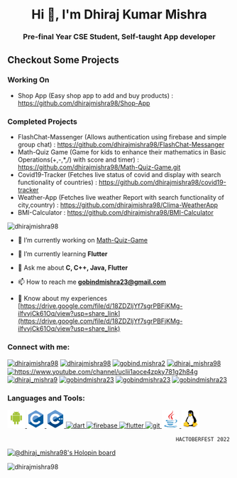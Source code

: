 <h1 align="center">Hi 👋, I'm Dhiraj Kumar Mishra</h1>
<h3 align="center">Pre-final Year CSE Student, Self-taught App developer</h3>

## Checkout Some Projects
### Working On
- Shop App (Easy shop app to add and buy products) : https://github.com/dhirajmishra98/Shop-App


### Completed Projects
- FlashChat-Massenger (Allows authentication using firebase and simple group chat) : https://github.com/dhirajmishra98/FlashChat-Messanger
- Math-Quiz Game (Game for kids to enhance their mathematics in Basic Operations(+,-,*,/) with score and timer) : https://github.com/dhirajmishra98/Math-Quiz-Game.git
- Covid19-Tracker (Fetches live status of covid and display with search functionality of countries) : https://github.com/dhirajmishra98/covid19-tracker
- Weather-App (Fetches live weather Report with search functionality of city,country) : https://github.com/dhirajmishra98/Clima-WeatherApp
- BMI-Calculator : https://github.com/dhirajmishra98/BMI-Calculator


<p align="left"> <img src="https://komarev.com/ghpvc/?username=dhirajmishra98&label=Profile%20views&color=0e75b6&style=flat" alt="dhirajmishra98" /> </p>

- 🔭 I’m currently working on [Math-Quiz-Game](https://github.com/dhirajmishra98/Math-Quiz-Game.git)

- 🌱 I’m currently learning **Flutter**

- 💬 Ask me about **C, C++, Java, Flutter**

- 📫 How to reach me **gobindmishra23@gmail.com**

- 📄 Know about my experiences [https://drive.google.com/file/d/18ZDZljYf7sgrPBFjKMg-ilfvvjCk61Oq/view?usp=share_link](https://drive.google.com/file/d/18ZDZljYf7sgrPBFjKMg-ilfvvjCk61Oq/view?usp=share_link)

<h3 align="left">Connect with me:</h3>
<p align="left">
<a href="https://dev.to/dhirajmishra98" target="_blank"><img align="center" src="https://raw.githubusercontent.com/rahuldkjain/github-profile-readme-generator/master/src/images/icons/Social/devto.svg" alt="dhirajmishra98" height="30" width="40" /></a>
<a href="https://linkedin.com/in/dhirajmishra98" target="_blank"><img align="center" src="https://raw.githubusercontent.com/rahuldkjain/github-profile-readme-generator/master/src/images/icons/Social/linked-in-alt.svg" alt="dhirajmishra98" height="30" width="40" /></a>
<a href="https://fb.com/gobind.mishra2" target="_blank"><img align="center" src="https://raw.githubusercontent.com/rahuldkjain/github-profile-readme-generator/master/src/images/icons/Social/facebook.svg" alt="gobind.mishra2" height="30" width="40" /></a>
<a href="https://instagram.com/dhiraj_mishra98" target="_blank"><img align="center" src="https://raw.githubusercontent.com/rahuldkjain/github-profile-readme-generator/master/src/images/icons/Social/instagram.svg" alt="dhiraj_mishra98" height="30" width="40" /></a>
<a href="https://www.youtube.com/c/https://www.youtube.com/channel/uclii1aoce4zpky781g2h84g" target="_blank"><img align="center" src="https://raw.githubusercontent.com/rahuldkjain/github-profile-readme-generator/master/src/images/icons/Social/youtube.svg" alt="https://www.youtube.com/channel/uclii1aoce4zpky781g2h84g" height="30" width="40" /></a>
<a href="https://www.codechef.com/users/dhiraj_mishra9" target="_blank"><img align="center" src="https://cdn.jsdelivr.net/npm/simple-icons@3.1.0/icons/codechef.svg" alt="dhiraj_mishra9" height="30" width="40" /></a>
<a href="https://www.hackerrank.com/gobindmishra23" target="_blank"><img align="center" src="https://raw.githubusercontent.com/rahuldkjain/github-profile-readme-generator/master/src/images/icons/Social/hackerrank.svg" alt="gobindmishra23" height="30" width="40" /></a>
<a href="https://www.leetcode.com/gobindmishra23" target="_blank"><img align="center" src="https://raw.githubusercontent.com/rahuldkjain/github-profile-readme-generator/master/src/images/icons/Social/leet-code.svg" alt="gobindmishra23" height="30" width="40" /></a>
<a href="https://auth.geeksforgeeks.org/user/gobindmishra23" target="_blank"><img align="center" src="https://raw.githubusercontent.com/rahuldkjain/github-profile-readme-generator/master/src/images/icons/Social/geeks-for-geeks.svg" alt="gobindmishra23" height="30" width="40" /></a>
</p>

<h3 align="left">Languages and Tools:</h3>
<p align="left"> <a href="https://developer.android.com" target="_blank" rel="noreferrer"> <img src="https://raw.githubusercontent.com/devicons/devicon/master/icons/android/android-original-wordmark.svg" alt="android" width="40" height="40"/> </a> <a href="https://www.cprogramming.com/" target="_blank" rel="noreferrer"> <img src="https://raw.githubusercontent.com/devicons/devicon/master/icons/c/c-original.svg" alt="c" width="40" height="40"/> </a> <a href="https://www.w3schools.com/cpp/" target="_blank" rel="noreferrer"> <img src="https://raw.githubusercontent.com/devicons/devicon/master/icons/cplusplus/cplusplus-original.svg" alt="cplusplus" width="40" height="40"/> </a> <a href="https://dart.dev" target="_blank" rel="noreferrer"> <img src="https://www.vectorlogo.zone/logos/dartlang/dartlang-icon.svg" alt="dart" width="40" height="40"/> </a> <a href="https://firebase.google.com/" target="_blank" rel="noreferrer"> <img src="https://www.vectorlogo.zone/logos/firebase/firebase-icon.svg" alt="firebase" width="40" height="40"/> </a> <a href="https://flutter.dev" target="_blank" rel="noreferrer"> <img src="https://www.vectorlogo.zone/logos/flutterio/flutterio-icon.svg" alt="flutter" width="40" height="40"/> </a> <a href="https://git-scm.com/" target="_blank" rel="noreferrer"> <img src="https://www.vectorlogo.zone/logos/git-scm/git-scm-icon.svg" alt="git" width="40" height="40"/> </a> <a href="https://www.java.com" target="_blank" rel="noreferrer"> <img src="https://raw.githubusercontent.com/devicons/devicon/master/icons/java/java-original.svg" alt="java" width="40" height="40"/> </a> <a href="https://www.linux.org/" target="_blank" rel="noreferrer"> <img src="https://raw.githubusercontent.com/devicons/devicon/master/icons/linux/linux-original.svg" alt="linux" width="40" height="40"/> </a> </p>



                                                         HACTOBERFEST 2022
[![@dhiraj_mishra98's Holopin board](https://holopin.me/dhiraj_mishra98)](https://holopin.io/@dhiraj_mishra98)

<p><img align="center" src="https://github-readme-streak-stats.herokuapp.com/?user=dhirajmishra98&" alt="dhirajmishra98" /></p>

<!---
dhirajmishra98/dhirajmishra98 is a ✨ special ✨ repository because its `README.md` (this file) appears on your GitHub profile.
You can click the Preview link to take a look at your changes.
--->
